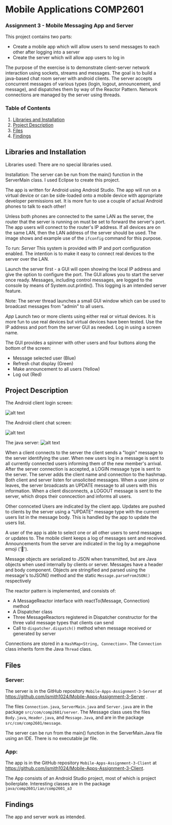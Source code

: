 # Mobile Applications COMP2601
### Assignment 3 - Mobile Messaging App and Server
This project contains two parts:
 - Create a mobile app which will allow users to send messages to each other after logging into a server
 - Create the server which will allow app users to log in

The purpose of the exercise is to demonstrate client-server network interaction using sockets, 
streams and messages. The goal is to build a java-based chat room server with android clients.
The server accepts concurrent messages of various types (login, logout, announcement, and message), and
dispatches them by way of the Reactor Pattern.
Network connections are managed by the server using threads.

### Table of Contents

1. [Libraries and Installation](#installation)
2. [Project Description](#motivation)
3. [Files](#files)
4. [Findings](#results)

## Libraries and Installation <a name="installation"></a>

Libraries used:
There are no special libraries used.

Installation:
The server can be run from the main() function in the ServerMain class.  I used Eclipse to create this project.

The app is written for Android using Android Studio.  The app will run on a virtual device or can be side-loaded onto a mobile device with appropriate developer permissions set.  It is more fun to use a couple of actual Android phones to talk to each other!

Unless both phones are connected to the same LAN as the server, the router that the server is running on must be set to forward the server's port.  The app users will connect to the router's IP address.  If all devices are on the same LAN, then the LAN address of the server should be used.  The image shows and example use of the `ifconfig` command for this purpose.

To run:
*Server*
This system is provided with IP and port configuration enabled.  The intention is to make it easy to connect real devices to the server over the LAN.

Launch the server first - a GUI will open showing the local IP address and give the option to configure the port.  The GUI allows you to start the server once ready.  Messages, including control messages, are logged to the console by means of System.out.println().  This logging is an intended server feature.

Note: The server thread launches a small GUI window which can be used to broadcast messages from "admin" to all users. 

*App*
Launch two or more clients using either real or virtual devices.  It is more fun to use real devices but virtual devices have been tested.  Use the IP address and port from the server GUI as needed.  Log in using a screen name.

The GUI provides a spinner with other users and four buttons along the bottom of the screen:
 - Message selected user (Blue)
 - Refresh chat display (Green)
 - Make announcement to all users (Yellow)
 - Log out (Red)



## Project Description<a name="motivation"></a>

The Android client login screen:

![alt text](https://github.com/ismith1024/Mobile-Apps-Assignment-3-Server/blob/master/20190418213452_Screenshot_2019-04-18-21-28-22.png "Login")

The Android client chat screen:

![alt text](https://github.com/ismith1024/Mobile-Apps-Assignment-3-Server/blob/master/20190418213459_Screenshot_2019-04-18-21-28-07.png "Chat")

The java server:
![alt text](https://github.com/ismith1024/Mobile-Apps-Assignment-3-Server/blob/master/Screenshot%20from%202019-04-18%2021-29-35.png?raw=trued "Server")

When a client connects to the server the client sends a "login" message to the server identifying the user.  When new users log in a message is sent to all currently connected users informing them of the new member's arrival.  After the server connection is accepted, a LOGIN message type is sent to the server.  The server adds the client name and connection to the hashmap.  Both client and server listen for unsolicited messages.  When a user joins or leaves, the server broadcasts an UPDATE message to all users with this information.  When a client disconnects, a LOGOUT message is sent to the server, which drops their conncection and informs all users.

Other connceted Users are indicated by the client app.  Updates are pushed to clients by the server using a "UPDATE" message type with the current users list in the message body.  This is handled by the app to update the users list.

A user of the app is able to select one or all other users to send messages or updates to.  The mobile client keeps a log of messages sent and received.  Announcements from the server are indicated in the log by a megaphone emoji ('📢').

Message objects are serialized to JSON when transmitted, but are Java objects when used internally by clients or server.  Messages have a header and body component.  Objects are stringified and parsed using the message's toJSON() method and the static `Message.parseFromJSON()` respectively

The reactor pattern is implemented, and consists of:
  - A MessageReactor interface with reactTo(Message, Connection) method
  - A Dispatcher class
  - Three MessageReactors registered in Dispatcher constructor for the three valid message types that clients can send
  - Call to `dispatcher.dispatch()` method when message received or generated by server

Connections are stored in a `HashMap<String, Connection>`.  The `Connection` class inherits form the Java `Thread` class.

## Files <a name="files"></a>

### Server:
The server is in the GitHub repository `Mobile-Apps-Assignment-3-Server` at https://github.com/ismith1024/Mobile-Apps-Assignment-3-Server .

The files `Connection.java`, `ServerMain.java` and `Server.java` are in the package `src/com/comp2601/server`.  The Message class uses the files `Body.java`, `Header.java`, and `Message.Java`, and are in the package `src/com/comp2601/message`.

The server can be run from the main() function in the ServerMain.Java file using an IDE.  There is no executable jar file.

### App:
The app is in the GitHub repository `Mobile-Apps-Assignment-3-Client` at https://github.com/ismith1024/Mobile-Apps-Assignment-3-Client.

The App consists of an Android Studio project, most of which is project boilerplate.  Interesting classes are in the package `java/comp2601/ian/comp2601_a3`


## Findings<a name="results"></a>

The app and server work as intended.








